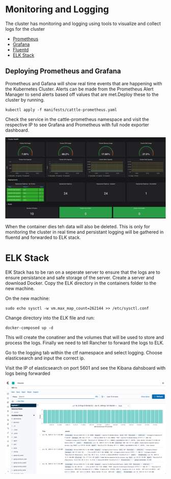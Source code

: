 # Monitoring and Logging

The cluster has monitoring and logging using tools to visualize and collect logs for the cluster

* [Prometheus](https://prometheus.io/)
* [Grafana](https://grafana.com/)
* [Fluentd](https://www.fluentd.org/)
* [ELK Stack](https://www.elastic.co/what-is/elk-stack)

## Deploying Prometheus and Grafana
Prometheus and Gafana will show real time events that are happening with the Kubernetes Cluster. Alerts can be made from the Prometheus Alert Manager to send alerts based off values that are met.Deploy these to the cluster by running.

    kubectl apply -f manifests/cattle-prometheus.yaml 

Check the service in the cattle-prometheus namespace and visit the respective IP to see Grafana and Prometheus with full node exporter dashboard. 

![](pics/grafana.png)

When the container dies teh data will also be deleted. This is only for monitoring the cluster in real time  and persistant logging will be gathered in fluentd and forwarded to ELK stack. 



# ELK Stack
ElK Stack has to be ran on a seperate server to ensure that the logs are to ensure persistance and safe storage of the server. Create a server and download Docker. Copy the ELK directory in the containers folder to the new machine. 

On the new machine:

    sudo echo sysctl -w vm.max_map_count=262144 >> /etc/sysctl.conf

Change directory into the ELK file and run:

    docker-composed up -d

This will create the conatiner and the volumes that will be used to store and process the logs. Finally we need to tell Rancher to forward the logs to ELK.

Go to the logging tab within the ctf namespace and select logging. Choose elasticsearch and input the correct ip.


Visit the IP of elasticsearch on port 5601 and see the Kibana dahsboard with logs being forwarded

![](pics/elk.png)